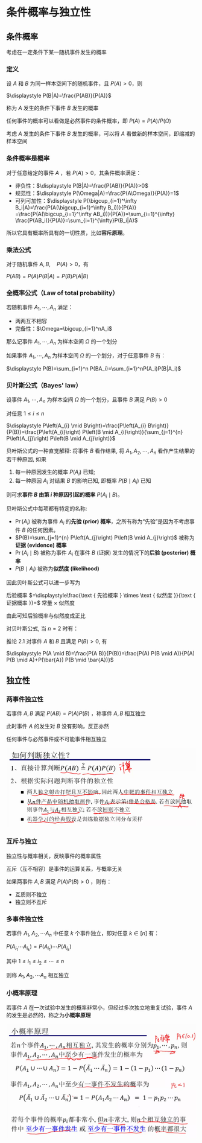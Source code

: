 # 条件概率与独立性

## 条件概率

考虑在一定条件下某一随机事件发生的概率

### 定义

设 $A$ 和 $B$ 为同一样本空间下的随机事件，且 $P(A)>0$，则

$\displaystyle P(B|A)=\frac{P(AB)}{P(A)}$

称为 $A$ 发生的条件下事件 $B$ 发生的概率

任何事件的概率可以看做是必然事件的条件概率，即 $P(A)=P(A)/P(\Omega)$

考虑 $A$ 发生的条件下事件 $B$ 发生的概率，可以将 $A$ 看做新的样本空间，即缩减的样本空间

### 条件概率是概率

对于任意给定的事件 $A$ ，若 $P(A)>0$，其条件概率满足：

* 非负性：$\displaystyle P(B|A)=\frac{P(AB)}{P(A)}>0$
* 规范性：$\displaystyle P(\Omega|A)=\frac{P(A\Omega)}{P(A)}=1$
* 可列可加性：$\displaystyle P(\bigcup_{i=1}^\infty B_i|A)=\frac{P(A(\bigcup_{i=1}^\infty B_i))}{P(A)} =\frac{P(A(\bigcup_{i=1}^\infty AB_i))}{P(A)}=\sum_{i=1}^{\infty} \frac{P(AB_i)}{P(A)}=\sum_{i=1}^{\infty}P(B_i|A)$

所以它具有概率所具有的一切性质，比如**容斥原理**。

### 乘法公式

对于随机事件 $A,B,\quad P(A)>0$，有

$P(AB)=P(A)P(B|A)=P(B)P(A|B)$

### 全概率公式（Law of total probability）

若随机事件 $A_1,\cdots,A_n$ 满足：

* 两两互不相容
* 完备性：$\Omega=\bigcup_{i=1}^nA_i$

那么记事件 $A_1,\cdots,A_n$ 为样本空间 $\Omega$ 的一个划分

如果事件 $A_1,\cdots,A_n$ 为样本空间 $\Omega$ 的一个划分，对于任意事件 $B$ 有：

$\displaystyle P(B)=\sum_{i=1}^n P(BA_i)=\sum_{i=1}^nP(A_i)P(B|A_i)$

### 贝叶斯公式（Bayes' law）

设事件 $A_1,\cdots,A_n$ 为样本空间 $\Omega$ 的一个划分，且事件 $B$ 满足 $P(B)>0$

对任意 $1\leq i\leq n$

$\displaystyle P\left(A_{i} \mid B\right)=\frac{P\left(A_{i} B\right)}{P(B)}=\frac{P\left(A_{i}\right) P\left(B \mid A_{i}\right)}{\sum_{j=1}^{n} P\left(A_{j}\right) P\left(B \mid A_{j}\right)}$

贝叶斯公式的一种直觉解释: 将事件 $B$ 看作结果, 将 $A_{1}, A_{2}, \cdots, A_{n}$ 看作产生结果的若干种原因, 如果

1. 每一种原因发生的概率 $P\left(A_{i}\right)$ 已知;
2. 每一种原因 $A_{i}$ 对结果 $B$ 的影响已知, 即概率 $P\left(B \mid A_{i}\right)$ 已知

则可求**事件 $B$ 由第 $i$ 种原因引起的概率** $P\left(A_{i} \mid B\right)$。

贝叶斯公式中每项都有特定的名称: 

* $\operatorname{Pr}\left(A_{i}\right)$ 被称为事件 $A_{i}$ 的**先验 (prior) 概率**，之所有称为“先验”是因为不考虑事件 $B$ 的任何因素。
* $P(B)=\sum_{j=1}^{n} P\left(A_{j}\right) P\left(B \mid A_{j}\right)$ 被称为**证据 (evidence) 概率**
* $\operatorname{Pr}\left(A_{i} \mid B\right)$ 被称为事件 $A_{i}$ 在事件 $B$ (证据) 发生的情况下的**后验 (posterior) 概率**
* $P\left(B \mid A_{i}\right)$ 被称为**似然度 (likelihood)**

因此贝叶斯公式可以进一步写为

后验概率 $=\displaystyle\frac{\text { 先验概率 } \times \text { 似然度 }}{\text { 证据概率 }}=$ 常量 $\times$ 似然度

由此可知后验概率与似然度成正比

对贝叶斯公式, 当 $n=2$ 时有：

推论 $2.1$ 对事件 $A$ 和 $B$ 且满足 $P(B)>0$, 有

$\displaystyle P(A \mid B)=\frac{P(A B)}{P(B)}=\frac{P(A) P(B \mid A)}{P(A) P(B \mid A)+P(\bar{A}) P(B \mid \bar{A})}$

## 独立性

### 两事件独立性

若事件 $A,B$ 满足 $P(AB)=P(A)P(B)$ ，称事件 $A,B$ 相互独立

此时事件 $A$ 的发生对 $B$ 没有影响，反正亦然

任何事件与必然事件或不可能事件相互独立

<img src="images/image-20210924103505976.png"   alt="image-20210924103505976" style="zoom:80%;" />

### 互斥与独立

独立性与概率相关，反映事件的概率属性

互斥（互不相容）是事件的运算关系，与概率无关

如果两事件 $A,B$ 满足 $P(A)P(B)>0$ ，则有：

* 互质则不独立
* 独立则不互斥

### 多事件独立性

若事件 $A_1,A_2,\cdots A_n$ 中任意 $k$ 个事件独立，即对任意 $k\in [n]$ 有：

$P(A_{i_1}\cdots A_{i_k})=P(A_{i_1})\cdots P(A_{i_k})$

其中 $1\leq i_1\leq i_2\leq \cdots \leq n$

则称 $A_1,A_2,\cdots A_n$ 相互独立

### 小概率原理

若事件 $A$ 在一次试验中发生的概率非常小，但经过多次独立地重复试验，事件 $A$ 的发生是必然的，称之为**小概率原理**

<img src="images/image-20210924112550357.png" align='left' alt="image-20210924112550357" style="zoom:67%;" />

